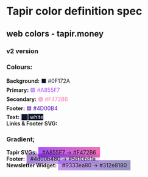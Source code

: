# Tapir color definition spec



## web colors - tapir.money

### v2 version
### Colours:
**Background:** <span style="color: #0F172A;">⬛ #0F172A</span>  
**Primary:** <span style="color: #A855F7;">🟪 #A855F7</span>  
**Secondary:** <span style="color: #F472B6;">🟣 #F472B6</span>  
**Footer:** <span style="color: #4D00B4;">🟦 #4D00B4</span>  
**Text:** <span style="color: white; background-color: #0F172A;">⬜ white</span>  
**Links & Footer SVG:** <span style="color: #ffffffbf;">⬜ #ffffffbf</span>  

### Gradient\;
**Tapir SVGs:** <span style="background: linear-gradient(to right, #A855F7, #F472B6); padding: 5px 10px;">#A855F7 → #F472B6</span>  
**Footer:** <span style="background: linear-gradient(to right, #4d00b480, #5810b81a); padding: 5px 10px;">#4d00b480 → #5810b81a</span>  
**Newsletter Widget:** <span style="background: linear-gradient(to right, #9333ea80, #312e8180); padding: 5px 10px;">#9333ea80 → #312e8180</span>  
